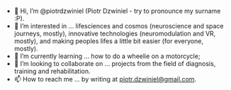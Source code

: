 - 👋 Hi, I’m @piotrdzwiniel (Piotr Dzwiniel - try to pronounce my surname :P).
- 👀 I’m interested in ... lifesciences and cosmos (neuroscience and space journeys, mostly), innovative technologies (neuromodulation and VR, mostly), and making peoples lifes a little bit easier (for everyone, mostly). 
- 🌱 I’m currently learning ... how to do a wheelie on a motorcycle;
- 💞️ I’m looking to collaborate on ... projects from the field of diagnosis, training and rehabilitation.
- 📫 How to reach me ... by writing at piotr.dzwiniel@gmail.com.

<!---
piotrdzwiniel/piotrdzwiniel is a ✨ special ✨ repository because its `README.md` (this file) appears on your GitHub profile.
You can click the Preview link to take a look at your changes.
--->
